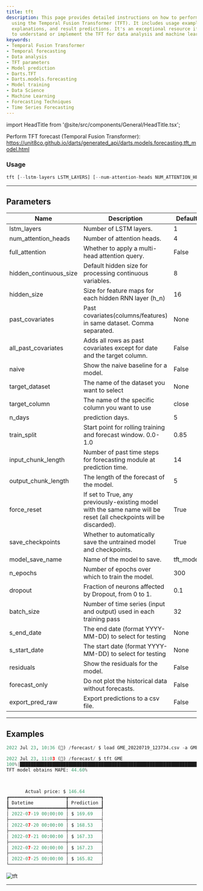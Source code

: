 ```yaml
---
title: tft
description: This page provides detailed instructions on how to perform temporal forecasting
  using the Temporal Fusion Transformer (TFT). It includes usage examples, parameter
  explanations, and result predictions. It's an exceptional resource if you're looking
  to understand or implement the TFT for data analysis and machine learning purposes.
keywords:
- Temporal Fusion Transformer
- Temporal forecasting
- Data analysis
- TFT parameters
- Model prediction
- Darts.TFT
- Darts.models.forecasting
- Model training
- Data Science
- Machine Learning
- Forecasting Techniques
- Time Series Forecasting
---
```


import HeadTitle from '@site/src/components/General/HeadTitle.tsx';

<HeadTitle title="forecast /tft - Reference | OpenBB Terminal Docs" />

Perform TFT forecast (Temporal Fusion Transformer): https://unit8co.github.io/darts/generated_api/darts.models.forecasting.tft_model.html

### Usage

```python
tft [--lstm-layers LSTM_LAYERS] [--num-attention-heads NUM_ATTENTION_HEADS] [--full-attention] [--hidden-continuous-size HIDDEN_CONTINUOUS_SIZE] [--hidden-size HIDDEN_SIZE] [--past-covariates PAST_COVARIATES] [--all-past-covariates] [--naive] [-d {}] [-c TARGET_COLUMN] [-n N_DAYS] [-t TRAIN_SPLIT] [-i INPUT_CHUNK_LENGTH] [-o OUTPUT_CHUNK_LENGTH] [--force-reset FORCE_RESET] [--save-checkpoints SAVE_CHECKPOINTS] [--model-save-name MODEL_SAVE_NAME] [--n-epochs N_EPOCHS] [--dropout DROPOUT] [--batch-size BATCH_SIZE] [--end S_END_DATE] [--start S_START_DATE] [--residuals] [--forecast-only] [--export-pred-raw]
```

---

## Parameters

| Name | Description | Default | Optional | Choices |
| ---- | ----------- | ------- | -------- | ------- |
| lstm_layers | Number of LSTM layers. | 1 | True | None |
| num_attention_heads | Number of attention heads. | 4 | True | None |
| full_attention | Whether to apply a multi-head attention query. | False | True | None |
| hidden_continuous_size | Default hidden size for processing continuous variables. | 8 | True | None |
| hidden_size | Size for feature maps for each hidden RNN layer (h_n) | 16 | True | None |
| past_covariates | Past covariates(columns/features) in same dataset. Comma separated. | None | True | None |
| all_past_covariates | Adds all rows as past covariates except for date and the target column. | False | True | None |
| naive | Show the naive baseline for a model. | False | True | None |
| target_dataset | The name of the dataset you want to select | None | True | None |
| target_column | The name of the specific column you want to use | close | True | None |
| n_days | prediction days. | 5 | True | None |
| train_split | Start point for rolling training and forecast window. 0.0-1.0 | 0.85 | True | None |
| input_chunk_length | Number of past time steps for forecasting module at prediction time. | 14 | True | None |
| output_chunk_length | The length of the forecast of the model. | 5 | True | None |
| force_reset | If set to True, any previously-existing model with the same name will be reset (all checkpoints will be discarded). | True | True | None |
| save_checkpoints | Whether to automatically save the untrained model and checkpoints. | True | True | None |
| model_save_name | Name of the model to save. | tft_model | True | None |
| n_epochs | Number of epochs over which to train the model. | 300 | True | None |
| dropout | Fraction of neurons affected by Dropout, from 0 to 1. | 0.1 | True | None |
| batch_size | Number of time series (input and output) used in each training pass | 32 | True | None |
| s_end_date | The end date (format YYYY-MM-DD) to select for testing | None | True | None |
| s_start_date | The start date (format YYYY-MM-DD) to select for testing | None | True | None |
| residuals | Show the residuals for the model. | False | True | None |
| forecast_only | Do not plot the historical data without forecasts. | False | True | None |
| export_pred_raw | Export predictions to a csv file. | False | True | None |


---

## Examples

```python
2022 Jul 23, 10:36 (🦋) /forecast/ $ load GME_20220719_123734.csv -a GME

2022 Jul 23, 11:03 (🦋) /forecast/ $ tft GME
100%|███████████████████████████████████████████████████████████████████████████████████████████████████████████████████████████████████████████████████████████████████████████████████████████████████████████████| 115/115 [00:0700:00, 15.10it/s]
TFT model obtains MAPE: 44.60%



       Actual price: $ 146.64
┏━━━━━━━━━━━━━━━━━━━━━┳━━━━━━━━━━━━┓
┃ Datetime            ┃ Prediction ┃
┡━━━━━━━━━━━━━━━━━━━━━╇━━━━━━━━━━━━┩
│ 2022-07-19 00:00:00 │ $ 169.69   │
├─────────────────────┼────────────┤
│ 2022-07-20 00:00:00 │ $ 168.53   │
├─────────────────────┼────────────┤
│ 2022-07-21 00:00:00 │ $ 167.33   │
├─────────────────────┼────────────┤
│ 2022-07-22 00:00:00 │ $ 167.23   │
├─────────────────────┼────────────┤
│ 2022-07-25 00:00:00 │ $ 165.82   │
└─────────────────────┴────────────┘
```
![tft](https://user-images.githubusercontent.com/72827203/180615444-47bcdd54-0693-4415-9617-ed3a571b26c6.png)

---
